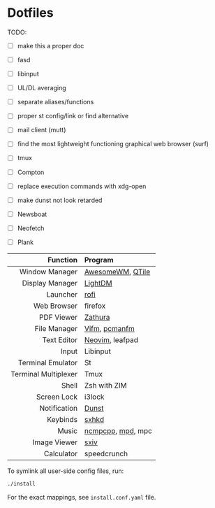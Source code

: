 # Dotfiles

TODO:  
 - [ ] make this a proper doc  
 - [ ] fasd  
 - [ ] libinput
 - [ ] UL/DL averaging
 - [ ] separate aliases/functions
 - [ ] proper st config/link or find alternative
 - [ ] mail client (mutt)
 - [ ] find the most lightweight functioning graphical web browser (surf)
 - [ ] tmux
 - [ ] Compton
 - [ ] replace execution commands with xdg-open
 - [ ] make dunst not look retarded
 - [ ] Newsboat
 - [ ] Neofetch
 - [ ] Plank



| Function | Program      |
|----------:|:-------------|
| Window Manager | [AwesomeWM](awesome), [QTile](qtile)|
| Display Manager | [LightDM](lightdm) |
| Launcher | [rofi](rofi) |
| Web Browser | firefox |
| PDF Viewer | [Zathura](zathurarc) |
| File Manager | [Vifm](file_managers/vifm), [pcmanfm](file_managers/pcmanfm)|
| Text Editor | [Neovim](neovim), leafpad |
| Input | Libinput |
| Terminal Emulator| St |
| Terminal Multiplexer | Tmux |
| Shell | Zsh with ZIM |
| Screen Lock | i3lock |
| Notification | [Dunst](dunst) |
| Keybinds | [sxhkd](sxhkd) |
| Music | [ncmpcpp](ncmpcpp), [mpd](mpd), mpc
| Image Viewer | [sxiv](sxiv) |
| Calculator | speedcrunch |


To symlink all user-side config files, run:
 ```bash
 ./install
 ```
For the exact mappings, see `install.conf.yaml` file.  